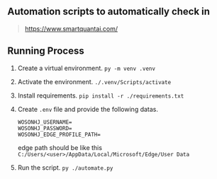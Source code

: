 ## Automation scripts to automatically check in

> https://www.smartquantai.com/

## Running Process

1. Create a virtual environment. `py -m venv .venv`
2. Activate the environment. `./.venv/Scripts/activate`
3. Install requirements. `pip install -r ./requirements.txt`
4. Create `.env` file and provide the following datas.

   ```env
   WOSONHJ_USERNAME=
   WOSONHJ_PASSWORD=
   WOSONHJ_EDGE_PROFILE_PATH=
   ```

   edge path should be like this `C:/Users/<user>/AppData/Local/Microsoft/Edge/User Data`

5. Run the script. `py ./automate.py`
